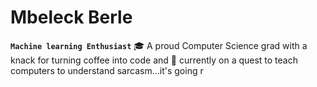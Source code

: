 # Mbeleck Berle

**`Machine learning Enthusiast`**
🎓 A proud Computer Science grad with a knack for turning coffee into code and 🧠 currently on a quest to teach computers to understand sarcasm...it's going r

<!--
**🎓 A proud Computer Science grad with a knack for turning coffee into code and memes into machine learning models.

🧠 Currently on a quest to teach computers to understand sarcasm...it's going really well.

💻 When I'm not debugging, you can find me procrastinating by contributing to open-source projects or debating whether tabs or spaces are superior (it's tabs, obviously).

🔍 Always up for a good nerdy joke or a brainstorming session on how to take over the world with AI.

🚀 Let's build something awesome together, one line of code and one laugh at a time! Connect with me and let's geek out!



<img src="https://i.pinimg.com/originals/b9/4a/76/b94a76bce98603c151bf75c79ccd0516.gif"/>
Here are some ideas to get you started:

- 🔭 I’m currently working on ...
- 🌱 I’m currently learning ...
- 👯 I’m looking to collaborate on ...
- 🤔 I’m looking for help with ...
- 💬 Ask me about ...
- 📫 How to reach me: ...
- 😄 Pronouns: ...
- ⚡ Fun fact: ...
-->
